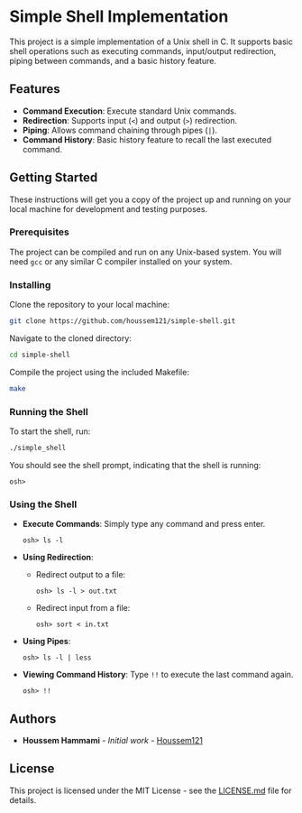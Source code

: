 # Simple Shell Implementation

This project is a simple implementation of a Unix shell in C. It supports basic shell operations such as executing commands, input/output redirection, piping between commands, and a basic history feature.

## Features

- **Command Execution**: Execute standard Unix commands.
- **Redirection**: Supports input (`<`) and output (`>`) redirection.
- **Piping**: Allows command chaining through pipes (`|`).
- **Command History**: Basic history feature to recall the last executed command.

## Getting Started

These instructions will get you a copy of the project up and running on your local machine for development and testing purposes.

### Prerequisites

The project can be compiled and run on any Unix-based system. You will need `gcc` or any similar C compiler installed on your system.

### Installing

Clone the repository to your local machine:

```bash
git clone https://github.com/houssem121/simple-shell.git
```

Navigate to the cloned directory:

```bash
cd simple-shell
```

Compile the project using the included Makefile:

```bash
make
```

### Running the Shell

To start the shell, run:

```bash
./simple_shell
```

You should see the shell prompt, indicating that the shell is running:

```
osh>
```

### Using the Shell

- **Execute Commands**:
  Simply type any command and press enter.

  ```
  osh> ls -l
  ```

- **Using Redirection**:
  - Redirect output to a file:
    ```
    osh> ls -l > out.txt
    ```
  - Redirect input from a file:
    ```
    osh> sort < in.txt
    ```

- **Using Pipes**:
  ```
  osh> ls -l | less
  ```

- **Viewing Command History**:
  Type `!!` to execute the last command again.
  ```
  osh> !!
  ```



## Authors

- **Houssem Hammami** - *Initial work* - [Houssem121](https://github.com/houssem121)


## License

This project is licensed under the MIT License - see the [LICENSE.md](LICENSE.md) file for details.


